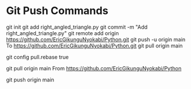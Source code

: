 # Git Push Commands
git init
git add right_angled_triangle.py
git commit -m "Add right_angled_triangle.py"
git remote add origin https://github.com/EricGikunguNyokabi/Python.git
git push -u origin main
To https://github.com/EricGikunguNyokabi/Python.git
git pull origin main

git config pull.rebase true

git pull origin main
From https://github.com/EricGikunguNyokabi/Python

git push origin main
